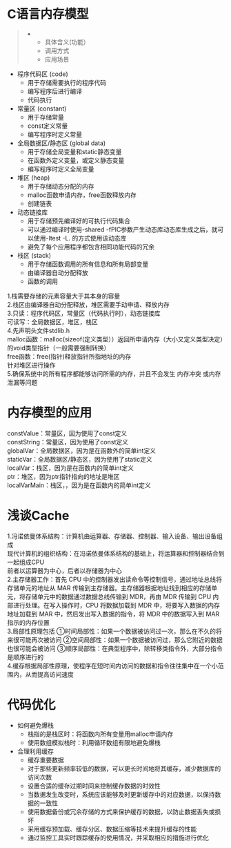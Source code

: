 # C语言内存模型  
> + + 具体含义(功能）
>   + 调用方式
>   + 应用场景
+ 程序代码区 (code)
    + 用于存储需要执行的程序代码
    + 编写程序后进行编译
    + 代码执行
+ 常量区 (constant)
    + 用于存储常量
    + const定义常量
    + 编写程序时定义常量
+ 全局数据区/静态区 (global data)
    + 用于存储全局变量和static静态变量
    + 在函数外定义变量，或定义静态变量
    + 编写程序时定义全局变量
+ 堆区 (heap)
    + 用于存储动态分配的内存
    + malloc函数申请内存，free函数释放内存
    + 创建链表
+ 动态链接库
    + 用于存储预先编译好的可执行代码集合
    + 可以通过编译时使用-shared -fPIC参数产生动态库动态库生成之后，就可以使用-ltest -L. 的方式使用该动态库
    + 避免了每个应用程序都包含相同功能代码的冗余
+ 栈区 (stack)
    + 用于存储函数调用的所有信息和所有局部变量
    + 由编译器自动分配释放
    + 函数的调用    

1.栈需要存储的元素容量大于其本身的容量  
2.栈区由编译器自动分配释放，堆区需要手动申请、释放内存  
3.只读：程序代码区，常量区（代码执行时），动态链接库  
可读写：全局数据区，堆区，栈区  
4.先声明头文件stdlib.h  
malloc函数：malloc(sizeof(定义类型））返回所申请内存（大小又定义类型决定）的void类型指针（一般需要强制转换）  
free函数：free(指针)释放指针所指地址的内存  
针对堆区进行操作  
5.确保系统中的所有程序都能够访问所需的内存，并且不会发生 内存冲突 或内存泄漏等问题  
# 内存模型的应用  
constValue：常量区，因为使用了const定义  
constString：常量区，因为使用了const定义  
globalVar：全局数据区，因为是在函数外的简单int定义  
staticVar：全局数据区/静态区，因为使用了static定义  
localVar：栈区，因为是在函数内的简单int定义  
ptr：堆区，因为ptr指针指向的地址是堆区  
localVarMain：栈区，，因为是在函数内的简单int定义  
# 浅谈Cache  
1.冯诺依曼体系结构：计算机由运算器、存储器、控制器、输入设备、输出设备组成  
现代计算机的组织结构：在冯诺依曼体系结构的基础上，将运算器和控制器结合到一起组成CPU  
前者以运算器为中心，后者以存储器为中心  
2.主存储器工作：首先 CPU 中的控制器发出读命令等控制信号，通过地址总线将存储单元的地址从 MAR 传输到主存储器。主存储器根据地址找到相应的存储单元，将存储单元中的数据通过数据总线传输到 MDR，再由 MDR 传输到 CPU 内部进行处理。在写入操作时，CPU 将数据加载到 MDR 中，将要写入数据的内存地址加载到 MAR 中，然后发出写入数据的指令，将 MDR 中的数据写入到 MAR 指示的内存位置  
3.局部性原理包括 ①时间局部性：如果一个数据被访问过一次，那么在不久的将来很可能再次被访问 ②空间局部性：如果一个数据被访问过，那么它附近的数据也很可能会被访问 ③顺序局部性：在典型程序中，除转移类指令外，大部分指令是顺序进行的  
4.缓存根据局部性原理，使程序在短时间内访问的数据和指令往往集中在一个小范围内，从而提高访问速度  
# 代码优化  
+ 如何避免爆栈
    + 栈指的是栈区时：将函数内所有变量用malloc申请内存
    + 使用数组模拟栈时：利用循环数组有限地避免爆栈
+ 合理利用缓存
    + 缓存重要数据
    + 对于那些更新频率较低的数据，可以更长时间地将其缓存，减少数据库的访问次数  
    + 设置合适的缓存过期时间来控制缓存数据的时效性  
    + 当数据发生改变时，系统应该能够及时更新缓存中的对应数据，以保持数据的一致性
    + 使用数据备份或冗余存储的方式来保护缓存的数据，以防止数据丢失或损坏
    + 采用缓存预加载、缓存分区、数据压缩等技术来提升缓存的性能
    + 通过监控工具实时跟踪缓存的使用情况，并采取相应的措施进行优化

